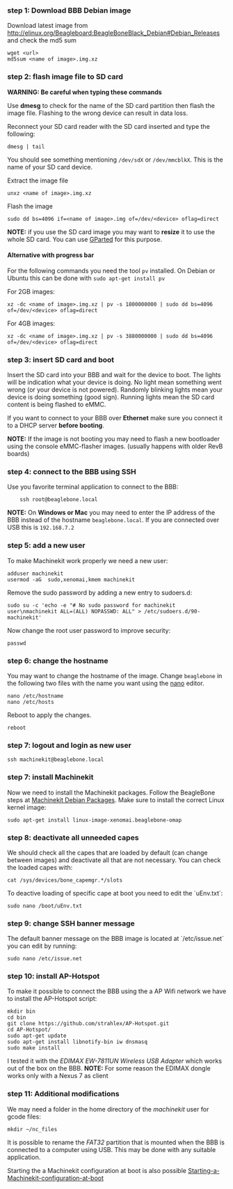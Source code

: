 ### step 1: Download BBB Debian image
Download latest image from http://elinux.org/Beagleboard:BeagleBoneBlack_Debian#Debian_Releases
and check the md5 sum

    wget <url>
    md5sum <name of image>.img.xz

### step 2: flash image file to SD card
**WARNING: Be careful when typing these commands**

Use **dmesg** to check for the name of the SD card partition then flash 
the image file. Flashing to the wrong device can result in data loss.

Reconnect your SD card reader with the SD card inserted and type the following:

    dmesg | tail

You should see something mentioning `/dev/sdX` or `/dev/mmcblkX`. This is the name of your SD card device.

Extract the image file

    unxz <name of image>.img.xz

Flash the image

    sudo dd bs=4096 if=<name of image>.img of=/dev/<device> oflag=direct

**NOTE:** if you use the SD card image you may want to **resize** it to use the whole SD card. You can use [GParted](http://gparted.org/) for this purpose.

#### Alternative with progress bar
For the following commands you need the tool `pv` installed. On Debian or Ubuntu this can be done with `sudo apt-get install pv`

For 2GB images:

    xz -dc <name of image>.img.xz | pv -s 1800000000 | sudo dd bs=4096 of=/dev/<device> oflag=direct


For 4GB images:

    xz -dc <name of image>.img.xz | pv -s 3880000000 | sudo dd bs=4096 of=/dev/<device> oflag=direct

### step 3: insert SD card and boot
Insert the SD card into your BBB and wait for the device to boot. The lights will be indication what your device is doing. No light mean something went wrong (or your device is not powered). Randomly blinking lights mean your device is doing something (good sign). Running lights mean the SD card content is being flashed to eMMC.

If you want to connect to your BBB over **Ethernet** make sure you connect it to a DHCP server **before booting**.

**NOTE:** If the image is not booting you may need to flash a new bootloader using the console eMMC-flasher images. (usually happens with older RevB boards)

### step 4: connect to the BBB using SSH
Use you favorite terminal application to connect to the BBB:
	
        ssh root@beaglebone.local

**NOTE:** On **Windows or Mac** you may need to enter the IP address of the BBB instead of the hostname `beaglebone.local`. If you are connected over USB this is `192.168.7.2`

### step 5: add a new user
To make Machinekit work properly we need a new user:

	adduser machinekit
	usermod -aG  sudo,xenomai,kmem machinekit

Remove the sudo password by adding a new entry to sudoers.d:

	sudo su -c 'echo -e "# No sudo password for machinekit user\nmachinekit ALL=(ALL) NOPASSWD: ALL" > /etc/sudoers.d/90-machinekit'

Now change the root user password to improve security:

	passwd

### step 6: change the hostname
You may want to change the hostname of the image. Change `beaglebone` 
in the following two files with the name you want using the [nano](http://www.nano-editor.org/) editor.

	nano /etc/hostname
	nano /etc/hosts

Reboot to apply the changes.

	reboot

### step 7: logout and login as new user

	ssh machinekit@beaglebone.local

### step 7: install Machinekit
Now we need to install the Machinekit packages.
Follow the BeagleBone steps at [Machinekit Debian Packages](http://www.machinekit.io/docs/packages-debian/). Make sure to install the correct Linux kernel image:

	sudo apt-get install linux-image-xenomai.beaglebone-omap

### step 8: deactivate all unneeded capes
We should check all the capes that are loaded by default (can change 
between images) and deactivate all that are not necessary. You 
can check the loaded capes with:

	cat /sys/devices/bone_capemgr.*/slots

To deactive loading of specific cape at boot you need to edit the 
´uEnv.txt´:

	sudo nano /boot/uEnv.txt

### step 9: change SSH banner message
The default banner message on the BBB image is located at 
´/etc/issue.net´ you can edit by running:

	sudo nano /etc/issue.net

### step 10: install AP-Hotspot
To make it possible to connect the BBB using the a AP Wifi network 
we have to install the AP-Hotspot script:

	mkdir bin
	cd bin
	git clone https://github.com/strahlex/AP-Hotspot.git
	cd AP-Hotspot/
	sudo apt-get update
	sudo apt-get install libnotify-bin iw dnsmasq
	sudo make install

I tested it with the *EDIMAX EW-7811UN Wireless USB Adapter* which works out of the box on the BBB.
**NOTE:** For some reason the EDIMAX dongle works only with a Nexus 7 as client

### step 11: Additional modifications
We may need a folder in the home directory of the *machinekit* user for 
gcode files:

	mkdir ~/nc_files

It is possible to rename the *FAT32* partition that is mounted when the 
BBB is connected to a computer using USB. This may be done with any 
suitable application.

Starting the a Machinekit configuration at boot is also possible [Starting-a-Machinekit-configuration-at-boot](https://github.com/strahlex/asciidoc-sandbox/wiki/Starting-a-Machinekit-configuration-at-boot)